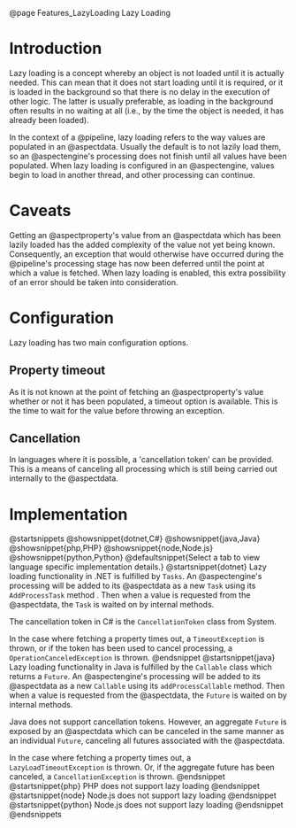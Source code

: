 @page Features_LazyLoading Lazy Loading

# Introduction

Lazy loading is a concept whereby an object is not loaded until it is actually needed. This can mean that it
does not start loading until it is required, or it is loaded in the background so that there is no delay in the 
execution of other logic. The latter is usually preferable, as loading in the background often results in no
waiting at all (i.e., by the time the object is needed, it has already been loaded).

In the context of a @pipeline, lazy loading refers to the way values are populated in an @aspectdata. Usually
the default is to not lazily load them, so an @aspectengine's processing does not finish until all values
have been populated. When lazy loading is configured in an @aspectengine, values begin to load in another
thread, and other processing can continue.

# Caveats

Getting an @aspectproperty's value from an @aspectdata which has been lazily loaded has the added
complexity of the value not yet being known. Consequently, an exception that would otherwise have
occurred during the @pipeline's processing stage has now been deferred until the point at which a value
is fetched. When lazy loading is enabled, this extra possibility of an error should be taken into
consideration.

# Configuration

Lazy loading has two main configuration options.

## Property timeout

As it is not known at the point of fetching an @aspectproperty's value whether or not it has been
populated, a timeout option is available. This is the time to wait for the value before throwing an
exception.


## Cancellation

In languages where it is possible, a 'cancellation token' can be provided. This is a means of
canceling all processing which is still being carried out internally to the @aspectdata.


# Implementation

@startsnippets
@showsnippet{dotnet,C#}
@showsnippet{java,Java}
@showsnippet{php,PHP}
@showsnippet{node,Node.js}
@showsnippet{python,Python}
@defaultsnippet{Select a tab to view language specific implementation details.}
@startsnippet{dotnet}
Lazy loading functionality in .NET is fulfilled by `Tasks`. An @aspectengine's processing will be
added to its @aspectdata as a new `Task` using its `AddProcessTask` method . Then when a value is
requested from the @aspectdata, the `Task` is waited on by internal methods.

The cancellation token in C# is the `CancellationToken` class from System.

In the case where fetching a property times out, a `TimeoutException` is thrown, or if the token has
been used to cancel processing, a `OperationCanceledException` is thrown.
@endsnippet
@startsnippet{java}
Lazy loading functionality in Java is fulfilled by the `Callable` class which returns a `Future`. An
@aspectengine's processing will be added to its @aspectdata as a new `Callable` using its `addProcessCallable`
method. Then when a value is requested from the @aspectdata, the `Future` is waited on by internal methods.

Java does not support cancellation tokens. However, an aggregate `Future` is exposed by an @aspectdata which
can be canceled in the same manner as an individual `Future`, canceling all futures associated with the
@aspectdata.

In the case where fetching a property times out, a `LazyLoadTimeoutException` is thrown. Or, if the aggregate
future has been canceled, a `CancellationException` is thrown.
@endsnippet
@startsnippet{php}
PHP does not support lazy loading
@endsnippet
@startsnippet{node}
Node.js does not support lazy loading
@endsnippet
@startsnippet{python}
Node.js does not support lazy loading
@endsnippet
@endsnippets